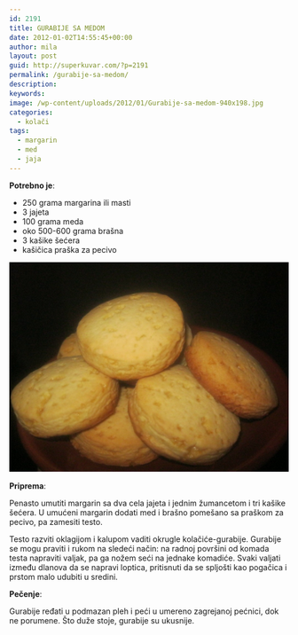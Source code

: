 ```yaml
---
id: 2191
title: GURABIJE SA MEDOM
date: 2012-01-02T14:55:45+00:00
author: mila
layout: post
guid: http://superkuvar.com/?p=2191
permalink: /gurabije-sa-medom/
description:
keywords:
image: /wp-content/uploads/2012/01/Gurabije-sa-medom-940x198.jpg
categories:
  - kolači
tags:
  - margarin
  - med
  - jaja
---
```

**Potrebno je**:

  * 250 grama margarina ili masti
  * 3 jajeta
  * 100 grama meda
  * oko 500-600 grama brašna
  * 3 kašike šećera
  * kašičica praška za pecivo

![Gurabije sa medom](/wp-content/uploads/2012/01/Gurabije-sa-medom-1024x768.jpg)

**Priprema**:

Penasto umutiti margarin sa dva cela jajeta i jednim žumancetom i tri kašike šećera. U umućeni margarin dodati med i brašno pomešano sa praškom za pecivo, pa zamesiti testo.

Testo razviti oklagijom i kalupom vaditi okrugle kolačiće-gurabije. Gurabije se mogu praviti i rukom na sledeći način: na radnoj površini od komada testa napraviti valjak, pa ga nožem seći na jednake komadiće. Svaki valjati između dlanova da se napravi loptica, pritisnuti da se spljošti kao pogačica i prstom malo udubiti u sredini.

**Pečenje**:

Gurabije ređati u podmazan pleh i peći u umereno zagrejanoj pećnici, dok ne porumene.  Što duže stoje, gurabije su ukusnije.